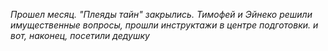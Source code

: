 *Прошел месяц. "Плеяды тайн" закрылись. Тимофей и Эйнеко решили имущественные вопросы, прошли инструктажи в центре подготовки. и вот, наконец, посетили дедушку*